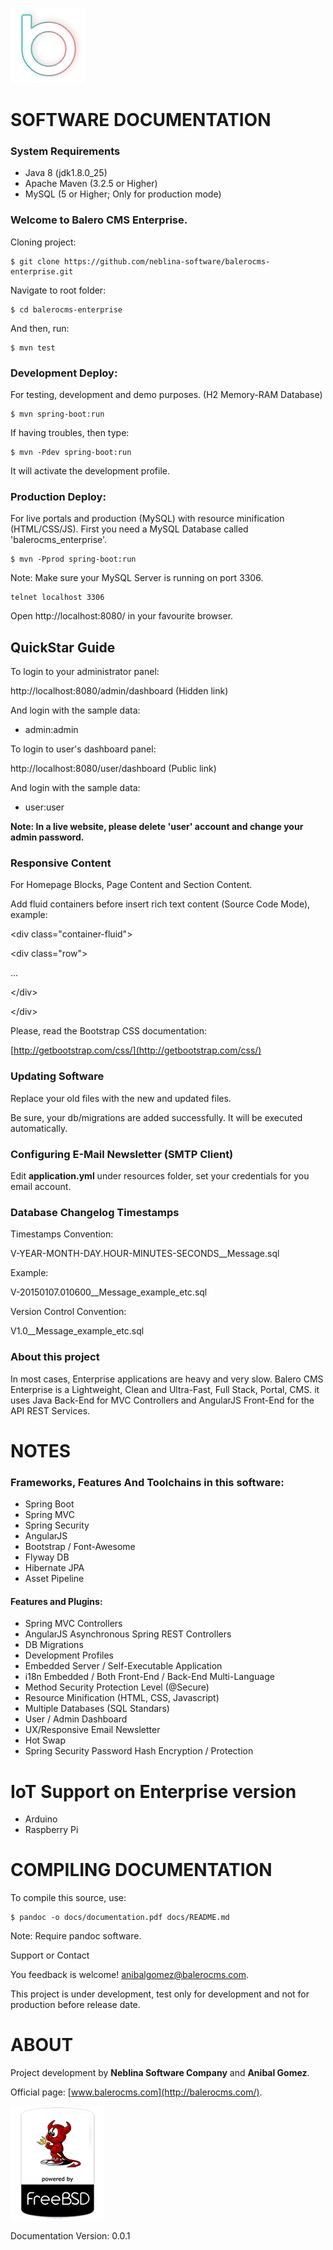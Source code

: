 ![BaleroCMS v2](images/logo.png)

SOFTWARE DOCUMENTATION
======================

### System Requirements

* Java 8 (jdk1.8.0_25)
* Apache Maven (3.2.5 or Higher)
* MySQL (5 or Higher; Only for production mode)

### Welcome to Balero CMS Enterprise.

Cloning project:

    $ git clone https://github.com/neblina-software/balerocms-enterprise.git

Navigate to root folder:

    $ cd balerocms-enterprise

And then, run:

    $ mvn test
    
### Development Deploy:

For testing, development and demo purposes. (H2 Memory-RAM Database)

    $ mvn spring-boot:run

If having troubles, then type:

    $ mvn -Pdev spring-boot:run

It will activate the development profile.
    
### Production Deploy:

For live portals and production (MySQL) with resource minification (HTML/CSS/JS).
First you need a MySQL Database called 'balerocms_enterprise'.

    $ mvn -Pprod spring-boot:run
    
Note: Make sure your MySQL Server is running on port 3306.

    telnet localhost 3306
    
Open http://localhost:8080/ in your favourite browser.

## QuickStar Guide

To login to your administrator panel:

http://localhost:8080/admin/dashboard (Hidden link)

And login with the sample data:

* admin:admin

To login to user's dashboard panel:

http://localhost:8080/user/dashboard (Public link)

And login with the sample data:

* user:user

**Note: In a live website, please delete 'user' account and change your admin password.**

### Responsive Content

For Homepage Blocks, Page Content and Section Content.

Add fluid containers before insert rich text content (Source Code Mode), example:

&lt;div class="container-fluid"&gt;

  &lt;div class="row"&gt;
  
...
    
  &lt;/div&gt;
  
&lt;/div&gt;
 
Please, read the Bootstrap CSS documentation:

[http://getbootstrap.com/css/](http://getbootstrap.com/css/)

### Updating Software

Replace your old files with the new and updated files.

Be sure, your db/migrations are added successfully. It will be executed automatically.

### Configuring E-Mail Newsletter (SMTP Client)

Edit **application.yml** under resources folder, set your credentials
for you email account.

### Database Changelog Timestamps

Timestamps Convention:

V-YEAR-MONTH-DAY.HOUR-MINUTES-SECONDS__Message.sql

Example:

V-20150107.010600__Message_example_etc.sql

Version Control Convention:

V1.0__Message_example_etc.sql

### About this project

In most cases, Enterprise applications are heavy and very slow. Balero CMS Enterprise
is a Lightweight, Clean and Ultra-Fast, Full Stack, Portal, CMS. it uses Java Back-End for MVC Controllers and AngularJS Front-End for the API REST Services.

NOTES
=====

### Frameworks, Features And Toolchains in this software: 

* Spring Boot
* Spring MVC
* Spring Security
* AngularJS
* Bootstrap / Font-Awesome
* Flyway DB
* Hibernate JPA
* Asset Pipeline


#### Features and Plugins: 

* Spring MVC Controllers
* AngularJS Asynchronous Spring REST Controllers
* DB Migrations
* Development Profiles
* Embedded Server / Self-Executable Application
* i18n Embedded / Both Front-End / Back-End Multi-Language
* Method Security Protection Level (@Secure)
* Resource Minification (HTML, CSS, Javascript)
* Multiple Databases (SQL Standars)
* User / Admin Dashboard
* UX/Responsive Email Newsletter
* Hot Swap
* Spring Security Password Hash Encryption / Protection

IoT Support on Enterprise version
=================================

* Arduino
* Raspberry Pi

COMPILING DOCUMENTATION
=======================

To compile this source, use:

    $ pandoc -o docs/documentation.pdf docs/README.md
    
Note: Require pandoc software.

Support or Contact

You feedback is welcome! anibalgomez@balerocms.com.

This project is under development, test only for development and not for production before release date.

ABOUT
=====

Project development by **Neblina Software Company** and **Anibal Gomez**.

Official page: [www.balerocms.com](http://balerocms.com/).

![Powered By FreeBSD](images/powered.png)

Documentation Version: 0.0.1